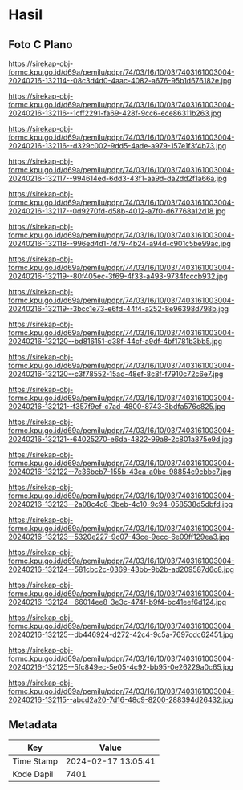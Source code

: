 # Hasil

## Foto C Plano

https://sirekap-obj-formc.kpu.go.id/d69a/pemilu/pdpr/74/03/16/10/03/7403161003004-20240216-132114--08c3d4d0-4aac-4082-a676-95b1d676182e.jpg

https://sirekap-obj-formc.kpu.go.id/d69a/pemilu/pdpr/74/03/16/10/03/7403161003004-20240216-132116--1cff2291-fa69-428f-9cc6-ece86311b263.jpg

https://sirekap-obj-formc.kpu.go.id/d69a/pemilu/pdpr/74/03/16/10/03/7403161003004-20240216-132116--d329c002-9dd5-4ade-a979-157e1f3f4b73.jpg

https://sirekap-obj-formc.kpu.go.id/d69a/pemilu/pdpr/74/03/16/10/03/7403161003004-20240216-132117--994614ed-6dd3-43f1-aa9d-da2dd2f1a66a.jpg

https://sirekap-obj-formc.kpu.go.id/d69a/pemilu/pdpr/74/03/16/10/03/7403161003004-20240216-132117--0d9270fd-d58b-4012-a7f0-d67768a12d18.jpg

https://sirekap-obj-formc.kpu.go.id/d69a/pemilu/pdpr/74/03/16/10/03/7403161003004-20240216-132118--996ed4d1-7d79-4b24-a94d-c901c5be99ac.jpg

https://sirekap-obj-formc.kpu.go.id/d69a/pemilu/pdpr/74/03/16/10/03/7403161003004-20240216-132119--80f405ec-3f69-4f33-a493-9734fcccb932.jpg

https://sirekap-obj-formc.kpu.go.id/d69a/pemilu/pdpr/74/03/16/10/03/7403161003004-20240216-132119--3bcc1e73-e6fd-44f4-a252-8e96398d798b.jpg

https://sirekap-obj-formc.kpu.go.id/d69a/pemilu/pdpr/74/03/16/10/03/7403161003004-20240216-132120--bd816151-d38f-44cf-a9df-4bf1781b3bb5.jpg

https://sirekap-obj-formc.kpu.go.id/d69a/pemilu/pdpr/74/03/16/10/03/7403161003004-20240216-132120--c3f78552-15ad-48ef-8c8f-f7910c72c6e7.jpg

https://sirekap-obj-formc.kpu.go.id/d69a/pemilu/pdpr/74/03/16/10/03/7403161003004-20240216-132121--f357f9ef-c7ad-4800-8743-3bdfa576c825.jpg

https://sirekap-obj-formc.kpu.go.id/d69a/pemilu/pdpr/74/03/16/10/03/7403161003004-20240216-132121--64025270-e6da-4822-99a8-2c801a875e9d.jpg

https://sirekap-obj-formc.kpu.go.id/d69a/pemilu/pdpr/74/03/16/10/03/7403161003004-20240216-132122--7c36beb7-155b-43ca-a0be-98854c9cbbc7.jpg

https://sirekap-obj-formc.kpu.go.id/d69a/pemilu/pdpr/74/03/16/10/03/7403161003004-20240216-132123--2a08c4c8-3beb-4c10-9c94-058538d5dbfd.jpg

https://sirekap-obj-formc.kpu.go.id/d69a/pemilu/pdpr/74/03/16/10/03/7403161003004-20240216-132123--5320e227-9c07-43ce-9ecc-6e09ff129ea3.jpg

https://sirekap-obj-formc.kpu.go.id/d69a/pemilu/pdpr/74/03/16/10/03/7403161003004-20240216-132124--581cbc2c-0369-43bb-9b2b-ad209587d6c8.jpg

https://sirekap-obj-formc.kpu.go.id/d69a/pemilu/pdpr/74/03/16/10/03/7403161003004-20240216-132124--66014ee8-3e3c-474f-b9f4-bc41eef6d124.jpg

https://sirekap-obj-formc.kpu.go.id/d69a/pemilu/pdpr/74/03/16/10/03/7403161003004-20240216-132125--db446924-d272-42c4-9c5a-7697cdc62451.jpg

https://sirekap-obj-formc.kpu.go.id/d69a/pemilu/pdpr/74/03/16/10/03/7403161003004-20240216-132125--5fc849ec-5e05-4c92-bb95-0e26229a0c65.jpg

https://sirekap-obj-formc.kpu.go.id/d69a/pemilu/pdpr/74/03/16/10/03/7403161003004-20240216-132115--abcd2a20-7d16-48c9-8200-288394d26432.jpg


## Metadata

| Key        | Value               |
| ---------- | ------------------- |
| Time Stamp | 2024-02-17 13:05:41 |
| Kode Dapil | 7401                |



